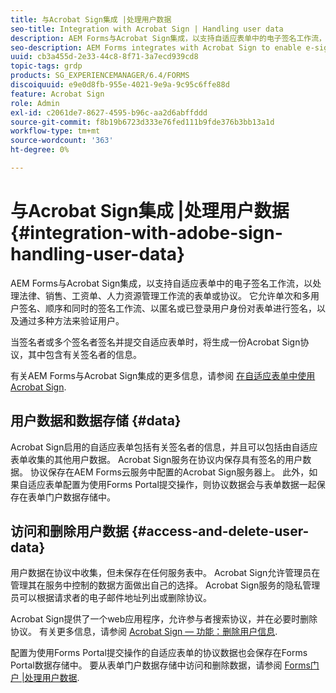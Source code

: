 ```yaml
---
title: 与Acrobat Sign集成 |处理用户数据
seo-title: Integration with Acrobat Sign | Handling user data
description: AEM Forms与Acrobat Sign集成，以支持自适应表单中的电子签名工作流，以处理法律、销售、工资单、人力资源管理工作流的表单或协议。 深入了解用户数据、数据存储以及访问和删除用户数据。
seo-description: AEM Forms integrates with Acrobat Sign to enable e-signature workflows in adaptive forms to process forms or agreements for legal, sales, payroll, human resource management workflows. Dig deeper on user data, data stores, and access and delete user data.
uuid: cb3a455d-2e33-44c8-8f71-3a7ecd939cd8
topic-tags: grdp
products: SG_EXPERIENCEMANAGER/6.4/FORMS
discoiquuid: e9e0d8fb-955e-4021-9e9a-9c95c6ffe88d
feature: Acrobat Sign
role: Admin
exl-id: c2061de7-8627-4595-b96c-aa2d6abffddd
source-git-commit: f8b19b6723d333e76fed111b9fde376b3bb13a1d
workflow-type: tm+mt
source-wordcount: '363'
ht-degree: 0%

---
```


# 与Acrobat Sign集成 |处理用户数据 {#integration-with-adobe-sign-handling-user-data}

AEM Forms与Acrobat Sign集成，以支持自适应表单中的电子签名工作流，以处理法律、销售、工资单、人力资源管理工作流的表单或协议。 它允许单次和多用户签名、顺序和同时的签名工作流、以匿名或已登录用户身份对表单进行签名，以及通过多种方法来验证用户。

当签名者或多个签名者签名并提交自适应表单时，将生成一份Acrobat Sign协议，其中包含有关签名者的信息。

有关AEM Forms与Acrobat Sign集成的更多信息，请参阅 [在自适应表单中使用Acrobat Sign](/help/forms/using/working-with-adobe-sign.md).

## 用户数据和数据存储 {#data}

Acrobat Sign启用的自适应表单包括有关签名者的信息，并且可以包括由自适应表单收集的其他用户数据。 Acrobat Sign服务在协议内保存具有签名的用户数据。 协议保存在AEM Forms云服务中配置的Acrobat Sign服务器上。 此外，如果自适应表单配置为使用Forms Portal提交操作，则协议数据会与表单数据一起保存在表单门户数据存储中。

## 访问和删除用户数据 {#access-and-delete-user-data}

用户数据在协议中收集，但未保存在任何服务表中。 Acrobat Sign允许管理员在管理其在服务中控制的数据方面做出自己的选择。 Acrobat Sign服务的隐私管理员可以根据请求者的电子邮件地址列出或删除协议。

Acrobat Sign提供了一个web应用程序，允许参与者搜索协议，并在必要时删除协议。 有关更多信息，请参阅 [Acrobat Sign — 功能：删除用户信息](https://helpx.adobe.com/sign/help/adobesign_gdpr_user_deletion.html).

配置为使用Forms Portal提交操作的自适应表单的协议数据也会保存在Forms Portal数据存储中。 要从表单门户数据存储中访问和删除数据，请参阅 [Forms门户 |处理用户数据](/help/forms/using/forms-portal-handling-user-data.md).
